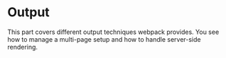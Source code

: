 # Output

This part covers different output techniques webpack provides. You see how to manage a multi-page setup and how to handle server-side rendering.
